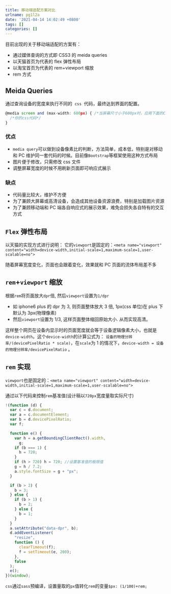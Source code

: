 ```yaml
---
title: 移动端适配方案对比
urlname: pg1l2a
date: '2021-04-14 14:02:49 +0800'
tags: []
categories: []
---
```


目前出现的关于移动端适配的方案有：

- 通过媒体查询的方式即 CSS3 的 meida queries
- 以天猫首页为代表的 flex 弹性布局
- 以淘宝首页为代表的 rem+viewport 缩放
- rem 方式

## Meida Queries

通过查询设备的宽度来执行不同的  `css`  代码，最终达到界面的配置。

```javascript
@media screen and (max-width: 600px) { /*当屏幕尺寸小于600px时，应用下面的CSS样式*/
  /*你的css代码*/
}
```

### 优点

- `media query`可以做到设备像素比的判断，方法简单，成本低，特别是对移动和 PC 维护同一套代码的时候。目前像`Bootstrap`等框架使用这种方式布局
- 图片便于修改，只需修改 css 文件
- 调整屏幕宽度的时候不用刷新页面即可响应式展示

### 缺点

- 代码量比较大，维护不方便
- 为了兼顾大屏幕或高清设备，会造成其他设备资源浪费，特别是加载图片资源
- 为了兼顾移动端和 PC 端各自响应式的展示效果，难免会损失各自特有的交互方式

## `Flex` 弹性布局

以天猫的实现方式进行说明：
它的`viewport`是固定的：`<meta name="viewport" content="width=device-width,initial-scale=1,maximum-scale=1,user-scalable=no">`

随着屏幕宽度变化，页面也会跟着变化，效果就和 PC 页面的流体布局差不多

## `rem`+`viewport` 缩放

根据`rem`将页面放大`dpr`倍, 然后`viewport`设置为`1/dpr`

- 如 iphone6 plus 的 dpr 为 3, 则页面整体放大 3 倍, 1px(css 单位)在 plus 下默认为 3px(物理像素)
- 然后`viewport`设置为 1/3, 这样页面整体缩回原始大小. 从而实现高清。

这样整个网页在设备内显示时的页面宽度就会等于设备逻辑像素大小，也就是`device-width`。这个`device-width`的计算公式为：
`设备的物理分辨率/(devicePixelRatio * scale)`，在`scale`为 1 的情况下，`device-width = 设备的物理分辨率/devicePixelRatio` 。

## `rem` 实现

`viewport`也是固定的：`<meta name="viewport" content="width=device-width,initial-scale=1,maximum-scale=1,user-scalable=no">`

通过以下代码来控制`rem`基准值(设计稿以`720px`宽度量取实际尺寸)

```javascript
!(function (d) {
  var c = d.document;
  var a = c.documentElement;
  var b = d.devicePixelRatio;
  var f;

  function e() {
    var h = a.getBoundingClientRect().width,
      g;
    if (b === 1) {
      h = 720;
    }
    if (h > 720) h = 720; //设置基准值的极限值
    g = h / 7.2;
    a.style.fontSize = g + "px";
  }

  if (b > 2) {
    b = 3;
  } else {
    if (b > 1) {
      b = 2;
    } else {
      b = 1;
    }
  }
  a.setAttribute("data-dpr", b);
  d.addEventListener(
    "resize",
    function () {
      clearTimeout(f);
      f = setTimeout(e, 200);
    },
    false
  );
  e();
})(window);
```

`css`通过`sass`预编译，设置量取的`px`值转化`rem`的变量`$px: (1/100)+rem;`
